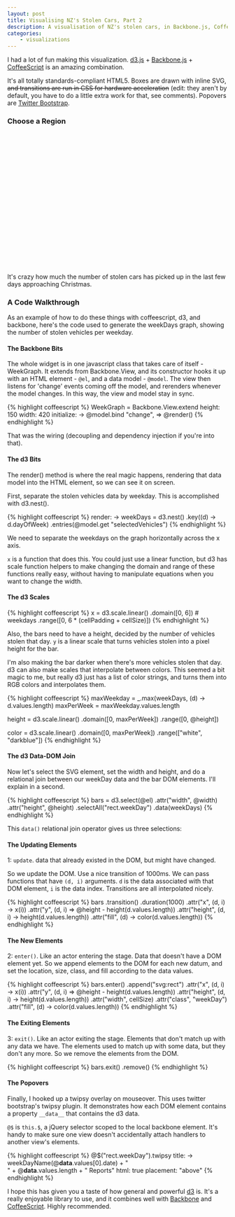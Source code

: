 ```yaml
---
layout: post
title: Visualising NZ's Stolen Cars, Part 2
description: A visualisation of NZ's stolen cars, in Backbone.js, Coffeescript, and d3.js.
categories:
    - visualizations
---
```


I had a lot of fun making this visualization. [d3.js][d3] +
[Backbone.js][backbone] + [CoffeeScript][coffee] is an amazing combination.

It's all totally standards-compliant HTML5. Boxes are drawn with inline SVG,
<del>and transitions are run in CSS for hardware acceleration</del> (edit: they
aren't by default, you have to do a little extra work for that, see comments).
Popovers are [Twitter Bootstrap][bootstrap].

<div id='stolenvehiclespt2'>
  <h3>Choose a Region</h3>
  <div id='regionChooser'> </div>
  <h3 id='regionTitle'> </h3>
  <div>
    <svg id='weekGraph'> </svg>
  </div>
  <div>
    <svg id='daysGraph'> </svg>
  </div>
</div>

It's crazy how much the number of stolen cars has picked up in the last few
days approaching Christmas.

### A Code Walkthrough

As an example of how to do these things with coffeescript, d3, and backbone,
here's the code used to generate the weekDays graph, showing the number of
stolen vehicles per weekday.

#### The Backbone Bits

The whole widget is in one javascript class that takes care of itself -
WeekGraph. It extends from Backbone.View, and its constructor hooks it up with
an HTML element - `@el`, and a data model - `@model`. The view then listens for
'change' events coming off the model, and rerenders whenever the model changes.
In this way, the view and model stay in sync.

{% highlight coffeescript %}
WeekGraph = Backbone.View.extend
  height: 150
  width: 420
  initialize: ->
    @model.bind "change", => @render()
{% endhighlight %}

That was the wiring (decoupling and dependency injection if you're into that).

#### The d3 Bits

The render() method is where the real magic happens, rendering that data model
into the HTML element, so we can see it on screen.

First, separate the stolen vehicles data by weekday. This is accomplished with
d3.nest().

{% highlight coffeescript %}
  render: ->
    weekDays = d3.nest()
      .key((d) -> d.dayOfWeek)
      .entries(@model.get "selectedVehicles")
{% endhighlight %}
    
We need to separate the weekdays on the graph horizontally across the x axis.

`x` is a function that does this. You could just use a linear function, but d3
has scale function helpers to make changing the domain and range of these
functions really easy, without having to manipulate equations when you want to
change the width.

#### The d3 Scales

{% highlight coffeescript %}
x = d3.scale.linear()
    .domain([0, 6]) # weekdays
    .range([0, 6 * (cellPadding + cellSize)])
{% endhighlight %}

Also, the bars need to have a height, decided by the number of vehicles stolen
that day. `y` is a linear scale that turns vehicles stolen into a pixel height
for the bar.

I'm also making the bar darker when there's more vehicles stolen that day. d3
can also make scales that interpolate between colors. This seemed a bit magic
to me, but really d3 just has a list of color strings, and turns them into RGB
colors and interpolates them.

{% highlight coffeescript %}
maxWeekday = _.max(weekDays, (d) -> d.values.length)
maxPerWeek = maxWeekday.values.length

height = d3.scale.linear()
    .domain([0, maxPerWeek])
    .range([0, @height])

color = d3.scale.linear()
    .domain([0, maxPerWeek])
    .range(["white", "darkblue"])
{% endhighlight %}

#### The d3 Data-DOM Join

Now let's select the SVG element, set the width and height, and do a relational
join between our weekDay data and the bar DOM elements. I'll explain in a second.

{% highlight coffeescript %}
bars = d3.select(@el)
    .attr("width", @width)
    .attr("height", @height)
    .selectAll("rect.weekDay")
    .data(weekDays)
{% endhighlight %}

This `data()` relational join operator gives us three selections:

#### The Updating Elements

1: `update`. data that already existed in the DOM, but might have changed.

So we update the DOM. Use a nice transition of 1000ms. We can pass functions
that have `(d, i)` arguments. `d` is the data associated with that DOM element,
`i` is the data index. Transitions are all interpolated nicely.

{% highlight coffeescript %}
bars
    .transition()
    .duration(1000)
    .attr("x", (d, i) -> x(i))
    .attr("y", (d, i) => @height - height(d.values.length))
    .attr("height", (d, i) -> height(d.values.length))
    .attr("fill", (d) -> color(d.values.length))
{% endhighlight %}

#### The New Elements

2: `enter()`. Like an actor entering the stage. Data that doesn't have a DOM
element yet. So we append elements to the DOM for each new datum, and set the
location, size, class, and fill according to the data values.

{% highlight coffeescript %}
bars.enter()
    .append("svg:rect")
    .attr("x", (d, i) -> x(i))
    .attr("y", (d, i) => @height - height(d.values.length))
    .attr("height", (d, i) -> height(d.values.length))
    .attr("width", cellSize)
    .attr("class", "weekDay")
    .attr("fill", (d) -> color(d.values.length))
{% endhighlight %}

#### The Exiting Elements

3: `exit()`. Like an actor exiting the stage. Elements that don't match up with
any data we have. The elements used to match up with some data, but they don't
any more. So we remove the elements from the DOM.

{% highlight coffeescript %}
bars.exit()
    .remove()
{% endhighlight %}

#### The Popovers

Finally, I hooked up a twipsy overlay on mouseover. This uses twitter
bootstrap's twipsy plugin. It demonstrates how each DOM element contains a
property `__data__` that contains the d3 data.

`@$` is `this.$`, a jQuery selector scoped to the local backbone element. It's
handy to make sure one view doesn't accidentally attach handlers to another
view's elements.

{% highlight coffeescript %}
    @$("rect.weekDay").twipsy
      title: ->
        weekDayName(@__data__.values[0].date) + "<br>" +
        @__data__.values.length + " Reports"
      html: true
      placement: "above"
{% endhighlight %}

I hope this has given you a taste of how general and powerful [d3][d3] is. It's
a really enjoyable library to use, and it combines well with
[Backbone][backbone] and [CoffeeScript][coffee]. Highly recommended.

<style>
    #stolenvehiclespt2 .highlight {
      stroke: blue;
    }
    #stolenvehiclespt2 label {
      display: inline-block;
    }
    .carBox {
        width: 7px;
        height: 12px;
        display: inline-block;
        border: 1px solid black;
        line-height: 6px;
        margin: 1px;
    }
    #stolenvehiclespt2 .regionBox {
      height: 1em;
      display: inline-block;
    }
    /* nicked from bootstrap */
    .twipsy {
      display: block;
      position: absolute;
      visibility: visible;
      padding: 5px;
      font-size: 15px;
      z-index: 1000;
      filter: alpha(opacity=80);
      -khtml-opacity: 0.8;
      -moz-opacity: 0.8;
      opacity: 0.8;
    }
    .twipsy.above .twipsy-arrow {
      bottom: 0;
      left: 50%;
      margin-left: -5px;
      border-left: 5px solid transparent;
      border-right: 5px solid transparent;
      border-top: 5px solid #000000;
    }
    .twipsy.left .twipsy-arrow {
      top: 50%;
      right: 0;
      margin-top: -5px;
      border-top: 5px solid transparent;
      border-bottom: 5px solid transparent;
      border-left: 5px solid #000000;
    }
    .twipsy.below .twipsy-arrow {
      top: 0;
      left: 50%;
      margin-left: -5px;
      border-left: 5px solid transparent;
      border-right: 5px solid transparent;
      border-bottom: 5px solid #000000;
    }
    .twipsy.right .twipsy-arrow {
      top: 50%;
      left: 0;
      margin-top: -5px;
      border-top: 5px solid transparent;
      border-bottom: 5px solid transparent;
      border-right: 5px solid #000000;
    }
    .twipsy-inner {
      padding: 3px 8px;
      background-color: #000000;
      color: white;
      text-align: center;
      max-width: 200px;
      text-decoration: none;
      -webkit-border-radius: 4px;
      -moz-border-radius: 4px;
      border-radius: 4px;
    }
    .twipsy-arrow {
      position: absolute;
      width: 0;
      height: 0;
    }
    .popover {
      position: absolute;
      top: 0;
      left: 0;
      z-index: 1000;
      padding: 5px;
      display: none;
    }
    .popover.above .arrow {
      bottom: 0;
      left: 50%;
      margin-left: -5px;
      border-left: 5px solid transparent;
      border-right: 5px solid transparent;
      border-top: 5px solid #000000;
    }
    .popover.right .arrow {
      top: 50%;
      left: 0;
      margin-top: -5px;
      border-top: 5px solid transparent;
      border-bottom: 5px solid transparent;
      border-right: 5px solid #000000;
    }
    .popover.below .arrow {
      top: 0;
      left: 50%;
      margin-left: -5px;
      border-left: 5px solid transparent;
      border-right: 5px solid transparent;
      border-bottom: 5px solid #000000;
    }
    .popover.left .arrow {
      top: 50%;
      right: 0;
      margin-top: -5px;
      border-top: 5px solid transparent;
      border-bottom: 5px solid transparent;
      border-left: 5px solid #000000;
    }
    .popover .arrow {
      position: absolute;
      width: 0;
      height: 0;
    }
    .popover .inner {
      background: #000000;
      background: rgba(0, 0, 0, 0.8);
      padding: 3px;
      overflow: hidden;
      width: 280px;
      -webkit-border-radius: 6px;
      -moz-border-radius: 6px;
      border-radius: 6px;
      -webkit-box-shadow: 0 3px 7px rgba(0, 0, 0, 0.3);
      -moz-box-shadow: 0 3px 7px rgba(0, 0, 0, 0.3);
      box-shadow: 0 3px 7px rgba(0, 0, 0, 0.3);
    }
    .popover .title {
      background-color: #f5f5f5;
      padding: 9px 15px;
      line-height: 1;
      -webkit-border-radius: 3px 3px 0 0;
      -moz-border-radius: 3px 3px 0 0;
      border-radius: 3px 3px 0 0;
      border-bottom: 1px solid #eee;
    }
    .popover .content {
      background-color: #ffffff;
      padding: 14px;
      -webkit-border-radius: 0 0 3px 3px;
      -moz-border-radius: 0 0 3px 3px;
      border-radius: 0 0 3px 3px;
      -webkit-background-clip: padding-box;
      -moz-background-clip: padding-box;
      background-clip: padding-box;
    }
    .popover .content p, .popover .content ul, .popover .content ol {
      margin-bottom: 0;
    }
    .fade {
      -webkit-transition: opacity 0.15s linear;
      -moz-transition: opacity 0.15s linear;
      -ms-transition: opacity 0.15s linear;
      -o-transition: opacity 0.15s linear;
      transition: opacity 0.15s linear;
      opacity: 0;
    }
    .fade.in {
      opacity: 1;
    }
</style>
<script src="/assets/javascripts/jquery-1.7.min.js"> </script>
<script src="/stolen-vehicles-pt2/all.js"> </script>

[d3]: https://mbostock.github.com/d3/
[coffee]: https://jashkenas.github.com/coffee-script/
[backbone]: https://documentcloud.github.com/backbone/
[bootstrap]: https://twitter.github.com/bootstrap/
